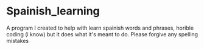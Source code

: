 # Spainish_learning
A program I created to help with learn spainish words and phrases,
horible coding (i know) but it does what it's meant to do.
Please forgive any spelling mistakes
